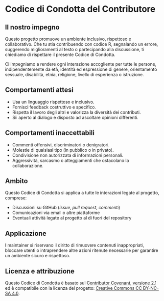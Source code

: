 # Codice di Condotta del Contributore

## Il nostro impegno

Questo progetto promuove un ambiente inclusivo, rispettoso e collaborativo. Che tu stia contribuendo con codice R, segnalando un errore, suggerendo miglioramenti al testo o partecipando alla discussione, ti chiediamo di rispettare il presente Codice di Condotta.

Ci impegniamo a rendere ogni interazione accogliente per tutte le persone, indipendentemente da età, identità ed espressione di genere, orientamento sessuale, disabilità, etnia, religione, livello di esperienza o istruzione.

## Comportamenti attesi

- Usa un linguaggio rispettoso e inclusivo.
- Fornisci feedback costruttivo e specifico.
- Rispetta il lavoro degli altri e valorizza la diversità dei contributi.
- Sii aperto al dialogo e disposto ad ascoltare opinioni differenti.

## Comportamenti inaccettabili

- Commenti offensivi, discriminatori o denigratori.
- Molestie di qualsiasi tipo (in pubblico o in privato).
- Condivisione non autorizzata di informazioni personali.
- Aggressività, sarcasmo o atteggiamenti che ostacolano la collaborazione.

## Ambito

Questo Codice di Condotta si applica a tutte le interazioni legate al progetto, comprese:

- Discussioni su GitHub (*issue*, *pull request*, *commenti*)
- Comunicazioni via email o altre piattaforme
- Eventuali attività legate al progetto al di fuori del repository

## Applicazione

I maintainer si riservano il diritto di rimuovere contenuti inappropriati, bloccare utenti o intraprendere altre azioni ritenute necessarie per garantire un ambiente sicuro e rispettoso.

## Licenza e attribuzione

Questo Codice di Condotta è basato sul [Contributor Covenant, versione 2.1](https://www.contributor-covenant.org/version/2/1/code_of_conduct/) ed è compatibile con la licenza del progetto: [Creative Commons CC BY-NC-SA 4.0](https://creativecommons.org/licenses/by-nc-sa/4.0/).